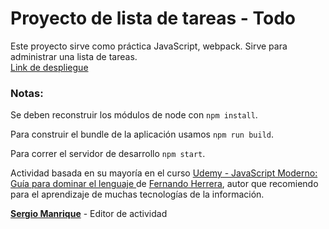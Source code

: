 # Proyecto de lista de tareas - Todo

Este proyecto sirve como práctica JavaScript, webpack. Sirve para administrar una lista de tareas.  
[Link de despliegue](https://seraleman.github.io/todo/)


### Notas:
Se deben reconstruir los módulos de node con `npm install`.

Para construir el bundle de la aplicación usamos `npm run build`.

Para correr el servidor de desarrollo `npm start`.

Actividad basada en su mayoría en el curso [Udemy - JavaScript Moderno: Guía para dominar el lenguaje ](https://www.udemy.com/course/javascript-fernando-herrera/) de [Fernando Herrera](https://fernando-herrera.com/#/), autor que recomiendo para el aprendizaje de muchas tecnologías de la información.

[**Sergio Manrique**](https://www.linkedin.com/in/seraleman/) - Editor de actividad 
